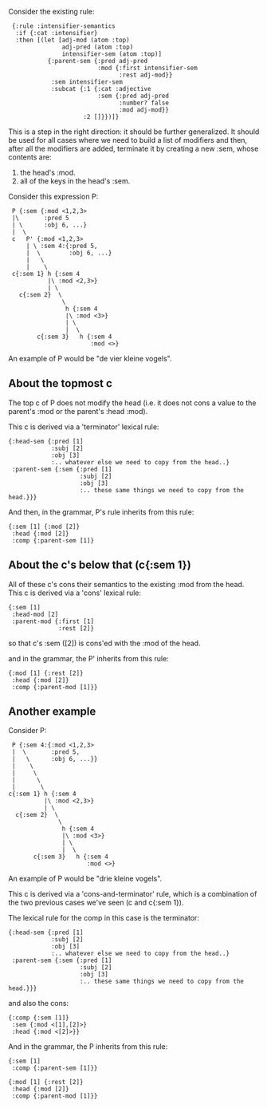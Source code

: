 Consider the existing rule:

```
 {:rule :intensifier-semantics
  :if {:cat :intensifier}
  :then [(let [adj-mod (atom :top)
               adj-pred (atom :top)
               intensifier-sem (atom :top)]
           {:parent-sem {:pred adj-pred
                         :mod {:first intensifier-sem
                               :rest adj-mod}}
            :sem intensifier-sem
            :subcat {:1 {:cat :adjective
                         :sem {:pred adj-pred
                               :number? false
                               :mod adj-mod}}
                     :2 []}})]}
```

This is a step in the right direction: it should be further generalized.
It should be used for all cases where we need to build a list of modifiers
and then, after all the modifiers are added, terminate it by creating
a new :sem, whose contents are:

1. the head's :mod.
2. all of the keys in the head's :sem.


Consider this expression P:

```
 P {:sem {:mod <1,2,3>
 |\       :pred 5
 | \      :obj 6, ...}
 |  \
 c   P' {:mod <1,2,3>
     | \ :sem 4:{:pred 5,
     |  \        :obj 6, ...}
     |   \
     |    \
 c{:sem 1} h {:sem 4
           |\ :mod <2,3>}
           | \ 
   c{:sem 2}  \
               \
                h {:sem 4
                |\ :mod <3>}
                | \
                |  \
        c{:sem 3}   h {:sem 4
                       :mod <>}
```

An example of P would be "de vier kleine vogels".

## About the topmost c

The top c of P does not modify the head (i.e. it
does not cons a value to the parent's :mod or the parent's :head :mod).

This c is derived via a 'terminator' lexical rule:

```
{:head-sem {:pred [1]
            :subj [2]
            :obj [3]
			:.. whatever else we need to copy from the head..}
 :parent-sem {:sem {:pred [1]
                    :subj [2]
					:obj [3]
			        :.. these same things we need to copy from the head.}}}
```

And then, in the grammar, P's rule inherits from this rule:

```
{:sem [1] {:mod [2]}
 :head {:mod [2]}
 :comp {:parent-sem [1]}
```

## About the c's below that (c{:sem 1})

All of these c's cons their semantics to the existing :mod from the head.
This c is derived via a 'cons' lexical rule:

```
{:sem [1]
 :head-mod [2]
 :parent-mod {:first [1]
              :rest [2]}
```

so that c's :sem ([2]) is cons'ed with the :mod of the head.


and in the grammar, the P' inherits from this rule:

```
{:mod [1] {:rest [2]}
 :head {:mod [2]}
 :comp {:parent-mod [1]}}
```

## Another example

Consider P:

```
 P {:sem 4:{:mod <1,2,3>
 |  \       :pred 5,
 |   \      :obj 6, ...}}
 |    \
 |     \
 |      \
 |       \
c{:sem 1} h {:sem 4
          |\ :mod <2,3>}
          | \ 
  c{:sem 2}  \
              \
               h {:sem 4
               |\ :mod <3>}
               | \
               |  \
       c{:sem 3}   h {:sem 4
                      :mod <>}
```

An example of P would be "drie kleine vogels".

This c is derived via a 'cons-and-terminator' rule, which is a combination of
the two previous cases we've seen (c and c{:sem 1}).



The lexical rule for the comp in this case is the terminator:

```
{:head-sem {:pred [1]
            :subj [2]
            :obj [3]
			:.. whatever else we need to copy from the head..}
 :parent-sem {:sem {:pred [1]
                    :subj [2]
					:obj [3]
			        :.. these same things we need to copy from the head.}}}
```

and also the cons:

```
{:comp {:sem [1]}
 :sem {:mod <[1],[2]>}
 :head {:mod <[2]>}}
```

And in the grammar, the P inherits from this rule:

```
{:sem [1]
 :comp {:parent-sem [1]}}
```












```
{:mod [1] {:rest [2]}
 :head {:mod [2]}
 :comp {:parent-mod [1]}}
```
  






